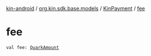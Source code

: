 [kin-android](../../index.md) / [org.kin.sdk.base.models](../index.md) / [KinPayment](index.md) / [fee](./fee.md)

# fee

`val fee: `[`QuarkAmount`](../-quark-amount/index.md)